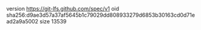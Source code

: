 version https://git-lfs.github.com/spec/v1
oid sha256:d9ae3d57a37af5645b1c79029dd808933279d6853b30163cd0d71ead2a9a5002
size 13539
